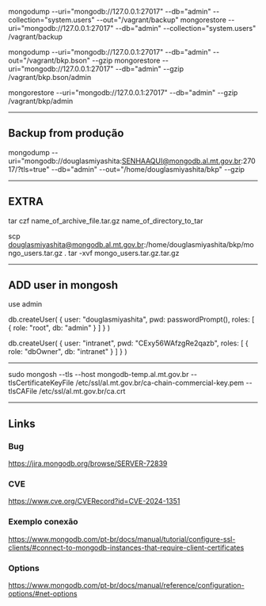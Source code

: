 mongodump --uri="mongodb://127.0.0.1:27017" --db="admin" --collection="system.users" --out="/vagrant/backup"
mongorestore --uri="mongodb://127.0.0.1:27017" --db="admin" --collection="system.users" /vagrant/backup

mongodump --uri="mongodb://127.0.0.1:27017" --db="admin" --out="/vagrant/bkp.bson" --gzip
mongorestore --uri="mongodb://127.0.0.1:27017" --db="admin" --gzip /vagrant/bkp.bson/admin


mongorestore --uri="mongodb://127.0.0.1:27017" --db="admin" --gzip /vagrant/bkp/admin

---
## Backup from produção

mongodump --uri="mongodb://douglasmiyashita:SENHAAQUI@mongodb.al.mt.gov.br:27017/?tls=true" --db="admin" --out="/home/douglasmiyashita/bkp" --gzip

---
## EXTRA

tar czf name_of_archive_file.tar.gz name_of_directory_to_tar

scp douglasmiyashita@mongodb.al.mt.gov.br:/home/douglasmiyashita/bkp/mongo_users.tar.gz .
tar -xvf mongo_users.tar.gz.tar.gz

---
## ADD user in mongosh

use admin

db.createUser(
  {
    user: "douglasmiyashita",
    pwd: passwordPrompt(),
    roles: [
      { role: "root", db: "admin" }
    ]
  }
)

db.createUser(
  {
    user: "intranet",
    pwd: "CExy56WAfzgRe2qazb",
    roles: [
      { role: "dbOwner", db: "intranet" }
    ]
  }
)

---

sudo mongosh --tls --host mongodb-temp.al.mt.gov.br --tlsCertificateKeyFile /etc/ssl/al.mt.gov.br/ca-chain-commercial-key.pem --tlsCAFile /etc/ssl/al.mt.gov.br/ca.crt

---

## Links

### Bug
https://jira.mongodb.org/browse/SERVER-72839

### CVE
https://www.cve.org/CVERecord?id=CVE-2024-1351

### Exemplo conexão
https://www.mongodb.com/pt-br/docs/manual/tutorial/configure-ssl-clients/#connect-to-mongodb-instances-that-require-client-certificates

### Options
https://www.mongodb.com/pt-br/docs/manual/reference/configuration-options/#net-options
